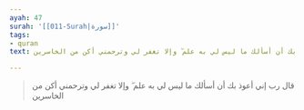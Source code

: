 ```yaml
---
ayah: 47
surah: '[[011-Surah|سورة]]'
tags:
- quran
text: قال رب إني أعوذ بك أن أسألك ما ليس لي به علم ۖ وإلا تغفر لي وترحمني أكن من الخاسرين

---
```

> قال رب إني أعوذ بك أن أسألك ما ليس لي به علم ۖ وإلا تغفر لي وترحمني أكن من الخاسرين
